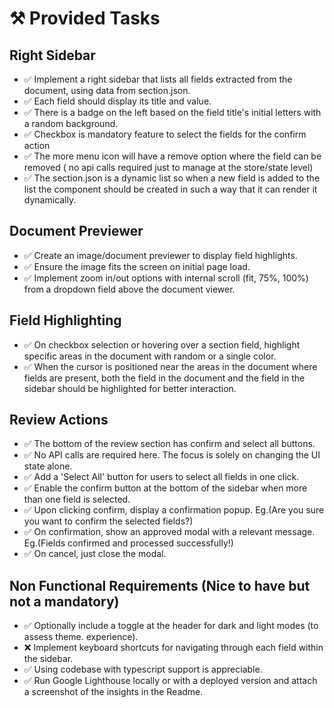 # ⚒️ Provided Tasks

## Right Sidebar

- ✅ Implement a right sidebar that lists all fields extracted from the document, using data from section.json.
- ✅ Each field should display its title and value.
- ✅ There is a badge on the left based on the field title's initial letters with a random background.
- ✅ Checkbox is mandatory feature to select the fields for the confirm action
- ✅ The more menu icon will have a remove option where the field can be removed (
no api calls required just to manage at the store/state level)
- ✅ The section.json is a dynamic list so when a new field is added to the list the
component should be created in such a way that it can render it dynamically.

## Document Previewer

- ✅ Create an image/document previewer to display field highlights.
- ✅ Ensure the image fits the screen on initial page load.
- ✅ Implement zoom in/out options with internal scroll (fit, 75%, 100%) from a
dropdown field above the document viewer.

## Field Highlighting

- ✅ On checkbox selection or hovering over a section field, highlight specific areas in
the document with random or a single color.
- ✅ When the cursor is positioned near the areas in the document where fields are
present, both the field in the document and the field in the sidebar should be
highlighted for better interaction.

## Review Actions

- ✅ The bottom of the review section has confirm and select all buttons.
- ✅ No API calls are required here. The focus is solely on changing the UI state alone.
- ✅ Add a 'Select All' button for users to select all fields in one click.
- ✅ Enable the confirm button at the bottom of the sidebar when more than one
field is selected.
- ✅ Upon clicking confirm, display a confirmation popup. Eg.(Are you sure you want to confirm the selected fields?)
- ✅ On confirmation, show an approved modal with a relevant message. Eg.(Fields confirmed and processed successfully!)
- ✅ On cancel, just close the modal.

## Non Functional Requirements (Nice to have but not a mandatory)

- ✅ Optionally include a toggle at the header for dark and light modes (to assess theme.
experience).
- ❌ Implement keyboard shortcuts for navigating through each field within the sidebar.
- ✅ Using codebase with typescript support is appreciable.
- ✅ Run Google Lighthouse locally or with a deployed version and attach a screenshot of the
insights in the Readme.
